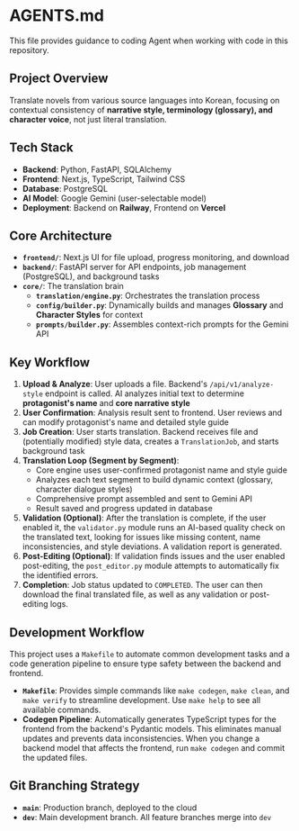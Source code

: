 # AGENTS.md

This file provides guidance to coding Agent when working with code in this repository.

## Project Overview

Translate novels from various source languages into Korean, focusing on contextual consistency of **narrative style, terminology (glossary), and character voice**, not just literal translation.

## Tech Stack

- **Backend**: Python, FastAPI, SQLAlchemy  
- **Frontend**: Next.js, TypeScript, Tailwind CSS
- **Database**: PostgreSQL
- **AI Model**: Google Gemini (user-selectable model)
- **Deployment**: Backend on **Railway**, Frontend on **Vercel**

## Core Architecture

- **`frontend/`**: Next.js UI for file upload, progress monitoring, and download
- **`backend/`**: FastAPI server for API endpoints, job management (PostgreSQL), and background tasks
- **`core/`**: The translation brain
  - **`translation/engine.py`**: Orchestrates the translation process
  - **`config/builder.py`**: Dynamically builds and manages **Glossary** and **Character Styles** for context
  - **`prompts/builder.py`**: Assembles context-rich prompts for the Gemini API

## Key Workflow

1. **Upload & Analyze**: User uploads a file. Backend's `/api/v1/analyze-style` endpoint is called. AI analyzes initial text to determine **protagonist's name** and **core narrative style**
2. **User Confirmation**: Analysis result sent to frontend. User reviews and can modify protagonist's name and detailed style guide
3. **Job Creation**: User starts translation. Backend receives file and (potentially modified) style data, creates a `TranslationJob`, and starts background task
4. **Translation Loop (Segment by Segment)**:
   - Core engine uses user-confirmed protagonist name and style guide
   - Analyzes each text segment to build dynamic context (glossary, character dialogue styles)
   - Comprehensive prompt assembled and sent to Gemini API
   - Result saved and progress updated in database
5.  **Validation (Optional)**: After the translation is complete, if the user enabled it, the `validator.py` module runs an AI-based quality check on the translated text, looking for issues like missing content, name inconsistencies, and style deviations. A validation report is generated.
6.  **Post-Editing (Optional)**: If validation finds issues and the user enabled post-editing, the `post_editor.py` module attempts to automatically fix the identified errors.
5. **Completion**: Job status updated to `COMPLETED`. The user can then download the final translated file, as well as any validation or post-editing logs.

## Development Workflow

This project uses a `Makefile` to automate common development tasks and a code generation pipeline to ensure type safety between the backend and frontend.

- **`Makefile`**: Provides simple commands like `make codegen`, `make clean`, and `make verify` to streamline development. Use `make help` to see all available commands.
- **Codegen Pipeline**: Automatically generates TypeScript types for the frontend from the backend's Pydantic models. This eliminates manual updates and prevents data inconsistencies. When you change a backend model that affects the frontend, run `make codegen` and commit the updated files.

## Git Branching Strategy

- **`main`**: Production branch, deployed to the cloud
- **`dev`**: Main development branch. All feature branches merge into `dev`
